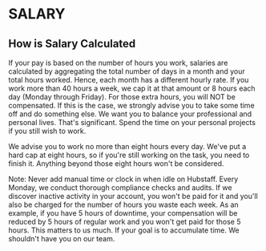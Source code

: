 # SALARY


## How is Salary Calculated

If your pay is based on the number of hours you work, salaries are calculated by aggregating the total number of days in a month and your total hours worked. Hence, each month has a different hourly rate. If you work more than 40 hours a week, we cap it at that amount or 8 hours each day (Monday through Friday). For those extra hours, you will NOT be compensated. If this is the case, we strongly advise you to take some time off and do something else. We want you to balance your professional and personal lives. That's significant. Spend the time on your personal projects if you still wish to work.

We advise you to work no more than eight hours every day. We've put a hard cap at eight hours, so if you're still working on the task, you need to finish it. Anything beyond those eight hours won't be considered.

Note: Never add manual time or clock in when idle on Hubstaff. Every Monday, we conduct thorough compliance checks and audits. If we discover inactive activity in your account, you won't be paid for it and you'll also be charged for the number of hours you waste each week. As an example, if you have 5 hours of downtime, your compensation will be reduced by 5 hours of regular work and you won't get paid for those 5 hours. This matters to us much. If your goal is to accumulate time. We shouldn't have you on our team.

